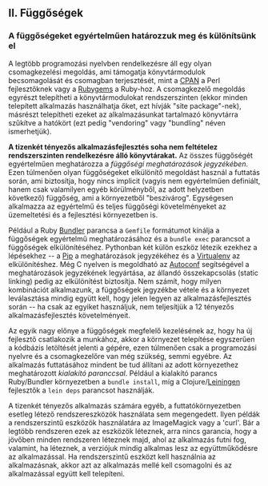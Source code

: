 ## II. Függőségek
### A függőségeket egyértelműen határozzuk meg és különítsünk el

A legtöbb programozási nyelvben rendelkezésre áll egy olyan csomagkezelési megoldás, ami támogatja könyvtármodulok becsomagolását és csomagban terjesztését, mint a [CPAN](http://www.cpan.org/) a Perl fejlesztőknek vagy a [Rubygems](http://rubygems.org/) a Ruby-hoz. A csomagkezelő megoldás egyrészt telepítheti a könyvtármodulokat rendszerszinten (ekkor minden telepített alkalmazás használhatja őket, ezt hívják "site package"-nek), másrészt telepítheti ezeket az alkalmazásunkat tartalmazó könyvtárra szűkítve a hatókört (ezt pedig "vendoring" vagy "bundling" néven ismerhetjük).

**A tizenkét tényezős alkalmazásfejlesztés soha nem feltételez rendszerszinten rendelkezésre álló könyvtárakat.** Az összes függőségét egyértelműen meghatározza a *függőségi meghatározások jegyzékében*. Ezen túlmenően olyan függőségeket elkülönítő megoldást használ a futtatás során, ami biztosítja, hogy nincs implicit (vagyis nem egyértelműen definiált, hanem csak valamilyen egyéb körülményből, az adott helyzetben következő) függőség, ami a környezetből "beszivárog". Egységesen alkalmazza az egyértelmű és teljes függőségi követelményeket az üzemeltetési és a fejlesztési környezetben is.

Például a Ruby [Bundler](https://bundler.io/) parancsa a `Gemfile` formátumot kínálja a függőségek egyértelmű meghatározásához és a `bundle exec` parancsot a függőségek elkülönítéséhez. Pythonban két külön eszköz létezik ezekhez a lépésekhez -- a [Pip](http://www.pip-installer.org/en/latest/) a meghatározások jegyzékéhez és a [Virtualenv](http://www.virtualenv.org/en/latest/) az elkülönítéshez.  Még C nyelven is megoldható az [Autoconf](http://www.gnu.org/s/autoconf/) segítségével a meghatározások jegyzékének legyártása, az állandó összekapcsolás (static linking) pedig az elkülönítést biztosítja.  Nem számít, hogy milyen kombinációt alkalmazunk, a függőségek jegyzékbe vétele és a környezet leválasztása mindig együtt kell, hogy jelen legyen az alkalmazásfejlesztés során -- ha csak az egyiket használjuk, nem teljesítjük a 12 tényezős alkalmazásfejlesztés követelményeit.

Az egyik nagy előnye a függőségek megfelelő kezelésének az, hogy ha új fejlesztő csatlakozik a munkához, akkor a környezet telepítése egyszerűen a kódbázis letöltését jelenti a gépére, ezen túlmenően csak a programozási nyelvre és a csomagkezelőre van még szükség, semmi egyébre. Az alkalmazás futtatásához mindent be tud állítani az adott környezethez meghatározott *kialakító paranccsal*. Például a kialakító parancs Ruby/Bundler környezetben a `bundle install`, míg a Clojure/[Leiningen](https://github.com/technomancy/leiningen#readme) fejlesztők a `lein deps` parancsot használják.

A tizenkét tényezős alkalmazás számára egyéb, a futtatókörnyezetben esetleg létező rendszereszközök használata sem megengedett. Ilyen példák a rendszerszintű eszközök használatára az ImageMagick vagy a 'curl'. Bár a legtöbb rendszeren ezek az eszközök léteznek, arra nincs garancia, hogy a jövőben minden rendszeren léteznek majd, ahol az alkalmazás futni fog, valamint, ha léteznek, a verziójuk mindig alkalmas lesz az együttműködésre az alkalmazással. Ha rendszerszintű eszközt kell használnia az alkalmazásnak, akkor azt az alkalmazás mellé kell csomagolni és az alkalmazással együtt kell telepíteni.